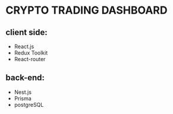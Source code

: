 # CRYPTO TRADING DASHBOARD

## client side:

- React.js
- Redux Toolkit
- React-router

## back-end:

- Nest.js
- Prisma
- postgreSQL